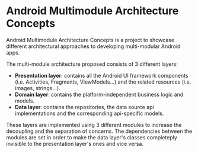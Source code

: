 # Android Multimodule Architecture Concepts
Android Multimodule Architecture Concepts is a project to showcase different architectural approaches to developing multi-modular Android apps.

The multi-module architecture proposed consists of 3 different layers:
* **Presentation layer**: contains all the Android UI framework components (i.e. Activities, Fragments, ViewModels...) and the related resources (i.e. images, strings...).
* **Domain layer**: contains the platform-independent business logic and models.
* **Data layer**: contains the repositories, the data source api implementations and the corresponding api-specific models.

These layers are implemented using 3 different modules to increase the decoupling and the separation of concerns. The dependencies between the modules are set in order to make the data layer's classes completeply invisible to the presentation layer's ones and vice versa.
